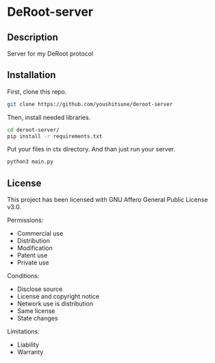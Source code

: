 # DeRoot-server

## Description
Server for my DeRoot protocol 

## Installation
First, clone this repo.
```bash
git clone https://github.com/youshitsune/deroot-server
```
Then, install needed libraries.
```bash
cd deroot-server/
pip install -r requirements.txt
```
Put your files in ctx directory.
And than just run your server.
```bash
python3 main.py
```

## License

This project has been licensed with GNU Affero General Public License v3.0.

Permissions:
- Commercial use
- Distribution
- Modification
- Patent use
- Private use

Conditions:
- Disclose source
- License and copyright notice
- Network use is distribution
- Same license
- State changes

Limitations:
- Liability
- Warranty
